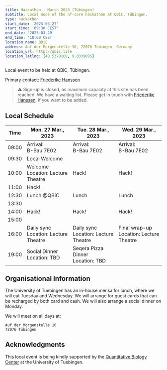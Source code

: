 ```yaml
---
title: Hackathon - March 2023 (Tübingen)
subtitle: Local node of the nf-core hackathon at QBiC, Tübingen.
type: hackathon
start_date: '2023-03-27'
start_time: '09:30 CEST'
end_date: '2023-03-29'
end_time: '18:00 CEST'
location_name: QBiC
address: Auf der Morgenstelle 10, 72076 Tübingen, Germany
location_url: http://qbic.life
location_latlng: [48.5379169, 9.0339095]
---
```


Local event to be held at QBiC, Tübingen.

Primary contact: [<i class="fab fa-slack"></i> Friederike Hanssen](https://nfcore.slack.com/team/UPC8CHDKQ)

> :warning: Sign-up is closed, as maximum capacity at this site has been reached. We have a waiting list. Please get in touch with [<i class="fab fa-slack"></i> Friederike Hanssen](https://nfcore.slack.com/team/UPC8CHDKQ), if you want to be added.

## Local Schedule

<div class="table-responsive">
    <table class="table table-hover table-sm table-bordered">
        <thead>
            <tr>
                <th>Time</th>
                <th>Mon. 27 Mar., 2023</th>
                <th>Tue. 28 Mar., 2023</th>
                <th>Wed. 29 Mar., 2023</th>
            </tr>
            </thead>
            <tbody>
            <tr>
                <td data-timestamp="1679900400" data-timeformat="HH:mm z">09:00</td>
                <td background-color:navy; rowspan="1">Arrival:<br>B-Bau 7E02</td>
                <td background-color:navy; rowspan="1">Arrival:<br>B-Bau 7E02</td>
                <td background-color:navy; rowspan="1">Arrival:<br>B-Bau 7E02</td>
            </tr>
            <tr>
                <td data-timestamp="1679902200" data-timeformat="HH:mm z">09:30</td>
                <td background-color:navy; rowspan="1">Local Welcome</td>
                <td rowspan="3">Hack!</td>
                <td rowspan="3">Hack!</td>
            </tr>
            <tr>
                <td data-timestamp="1679904000" data-timeformat="HH:mm z">10:00</td>
                <td>Welcome<br>Location: Lecture Theatre</td>
            </tr>
            <tr>
                <td data-timestamp="1679907600" data-timeformat="HH:mm z">11:00</td>
                <td rowspan="1">Hack!</td>
            </tr>
            <tr>
                <td data-timestamp="1679920200" data-timeformat="HH:mm z">12:30</td>
                <td background-color:navy; rowspan="1">Lunch @QBiC</td>
                <td background-color:navy; rowspan="1">Lunch</td>
                <td background-color:navy; rowspan="1">Lunch</td>
            </tr>
            <tr>
                <td data-timestamp="1679916600" data-timeformat="HH:mm z">13:30</td>
                <td rowspan="3">Hack!</td>
                <td rowspan="3">Hack!</td>
                <td rowspan="3">Hack!</td>
            </tr>
            <tr>
                <td data-timestamp="1679918400" data-timeformat="HH:mm z">14:00</td>
            </tr>
            <tr>
                <td data-timestamp="1679922000" data-timeformat="HH:mm z">15:00</td>
            </tr>
            <tr>
                <td data-timestamp="1679925600"  data-timeformat="HH:mm z">16:00</td>
                <td>Daily sync<br>Location: Lecture Theatre</td>
                <td>Daily sync<br>Location: Lecture Theatre</td>
                <td>Final wrap-up<br>Location: Lecture Theatre</td>
            </tr>
            <tr>
                <td data-timestamp="1679936400"  data-timeformat="HH:mm z">19:00</td>
                <td>Social Dinner<br>Location: TBD</td>
                <td>Seqera Pizza Dinner<br>Location: TBD</td>
                <td></td>
            </tr>
        </tbody>
    </table>
</div>

## Organisational Information

The University of Tuebingen has an in-house mensa for lunch, where we will eat Tuesday and Wednesday. We will arrange for guest cards that can be recharged by both card and cash.
We will also arrange a social dinner on Monday.

We will meet on all days at:

```
Auf der Morgenstelle 10
72076 Tübingen
```

## Acknowledgments

This local event is being kindly supported by the [Quantitative Biology Center](https://uni-tuebingen.de/forschung/forschungsinfrastruktur/zentrum-fuer-quantitative-biologie-qbic/) at the University of Tuebingen.
